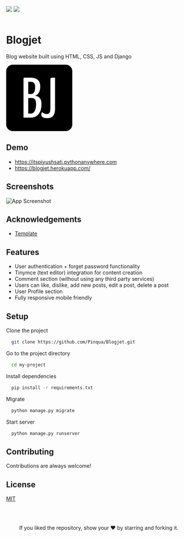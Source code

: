 <div align="left">
            <a href="https://paypal.me/piyushsati311999" target="_blank" style="display: inline-block;">
                <img
                    src="https://img.shields.io/badge/Donate-PayPal-blue.svg?style=flat-square&logo=paypal" 
                    align="left"
                />
            </a>
            <a href="https://www.buymeacoffee.com/piyushsati" target="_blank" style="display: inline-block;">
                <img
                    src="https://img.shields.io/badge/Donate-Buy%20Me%20A%20Coffee-orange.svg?style=flat-square&logo=buymeacoffee" 
                    align="left"
                />
            </a>
</div>  
<br/>  



# Blogjet

Blog website built using HTML, CSS, JS and Django

![Logo](Blog/static/Blog/favicons/apple-touch-icon.png)

## Demo

- https://itspiyushsati.pythonanywhere.com
- https://blogjet.herokuapp.com/


## Screenshots

![App Screenshot](https://i.ibb.co/z56nzF1/blogjet.gif)

  
## Acknowledgements

 - [Template](https://startbootstrap.com/theme/clean-blog)


## Features

- User authentication + forget password functionality
- Tinymce (text editor) integration for content creation
- Comment section (without using any third party services)
- Users can like, dislike, add new posts, edit a post, delete a post
- User Profile section
- Fully responsive mobile friendly


## Setup

Clone the project

```bash
  git clone https://github.com/Pinqua/Blogjet.git
```

Go to the project directory

```bash
  cd my-project
```

Install dependencies

```bash
  pip install -r requirements.txt
```

Migrate

```bash
  python manage.py migrate
```

Start server

```bash
  python manage.py runserver
```

  
## Contributing

Contributions are always welcome!

  
## License

[MIT](https://choosealicense.com/licenses/mit/)

  

<br/>
<br/>

<p align="center">If you liked the repository, show your  ❤️  by starring and forking it.</p>
  
